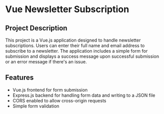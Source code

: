 # Vue Newsletter Subscription

## Project Description

This project is a Vue.js application designed to handle newsletter subscriptions. Users can enter their full name and email address to subscribe to a newsletter. The application includes a simple form for submission and displays a success message upon successful submission or an error message if there's an issue.

## Features

- Vue.js frontend for form submission
- Express.js backend for handling form data and writing to a JSON file
- CORS enabled to allow cross-origin requests
- Simple form validation